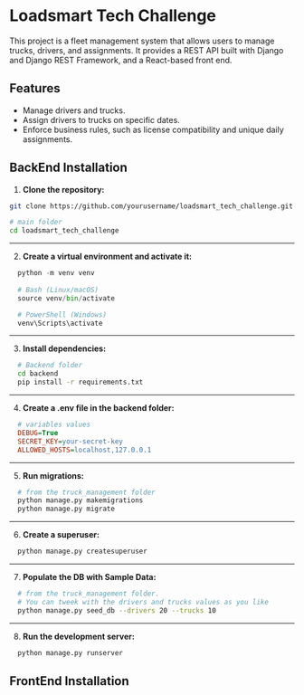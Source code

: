 # Loadsmart Tech Challenge

This project is a fleet management system that allows users to manage trucks, drivers, 
and assignments. It provides a REST API built with Django and Django REST Framework, 
and a React-based front end.

## Features

- Manage drivers and trucks.
- Assign drivers to trucks on specific dates.
- Enforce business rules, such as license compatibility and unique daily assignments.

## BackEnd Installation

1. **Clone the repository:**
  ```bash
  git clone https://github.com/yourusername/loadsmart_tech_challenge.git

  # main folder
  cd loadsmart_tech_challenge
  ```
---

2. **Create a virtual environment and activate it:**

```python
  python -m venv venv
  
  # Bash (Linux/macOS)
  source venv/bin/activate

  # PowerShell (Windows)
  venv\Scripts\activate
```
---
  
3. **Install dependencies:**
```bash
  # Backend folder
  cd backend
  pip install -r requirements.txt
```
---
  
4. **Create a .env file in the backend folder:**
```ini
  # variables values
  DEBUG=True
  SECRET_KEY=your-secret-key
  ALLOWED_HOSTS=localhost,127.0.0.1
```
---
  
5. **Run migrations:**
```bash 
  # from the truck_management folder  
  python manage.py makemigrations
  python manage.py migrate
```
---

6. **Create a superuser:**
```bash 
  python manage.py createsuperuser
```
---

7. **Populate the DB with Sample Data:**
```bash 
  # from the truck_management folder.
  # You can tweek with the drivers and trucks values as you like
  python manage.py seed_db --drivers 20 --trucks 10
```
---

8. **Run the development server:**
```bash 
  python manage.py runserver
```

## FrontEnd Installation

